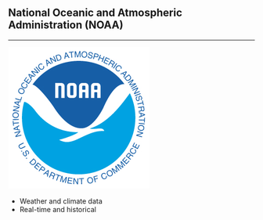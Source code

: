 ## National Oceanic and Atmospheric Administration (NOAA)

----

<img src="images/noaa-logo.png" alt="Spatial Data Bootcamp: Credible Data Sources - NOAA" class="noaa"/>

  + Weather and climate data
  + Real-time and historical
